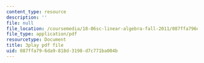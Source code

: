 ```yaml
---
content_type: resource
description: ''
file: null
file_location: /coursemedia/18-06sc-linear-algebra-fall-2011/087ffa796da9818d3198d7c771ba004b_-eA2D_rIcNA.pdf
file_type: application/pdf
resourcetype: Document
title: 3play pdf file
uid: 087ffa79-6da9-818d-3198-d7c771ba004b
---
```

